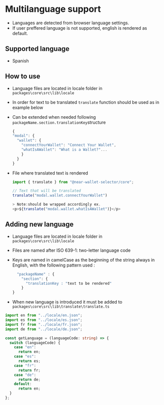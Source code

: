  #  Multilanguage support

- Languages are detected from browser language settings.
- If user preffered language is not supported, english is rendered as default. 

## Supported language
- Spanish 

 ## How to use

- Language files are located in locale folder in `packages\core\src\lib\locale`
- In order for text to be translated `translate` function should be used 
  as in example below
- Can be extended when needed following `packageName.section.translationKey`structure

  ```ts
  {
  "modal": {
    "wallet": {
      "connectYourWallet": "Connect Your Wallet",
      "whatIsAWallet": "What is a Wallet?"...
      }
    }
  }
  ```

- File where translated text is rendered 

  ```ts
  import { translate } from "@near-wallet-selector/core";

  // Text that will be translated
  translate("modal.wallet.connectYourWallet")
  
  > Note:should be wrapped accordingly ex. 
  <p>${translate("modal.wallet.whatIsAWallet")}</p>

  ```

## Adding new language
- Language files are located in locale folder in `packages\core\src\lib\locale`
- Files are named after ISO 639-1: two-letter language code
- Keys are named in camelCase as the beginning of the string always in English, with the following pattern used :

  ```ts
    "packageName" : {
      "section": {
        "translationKey : "text to be rendered"
      }
  }
  ```

- When new language is introduced it must be added to `packages\core\src\lib\translate\translate.ts` 

```ts
import en from "../locale/en.json";
import es from "../locale/es.json";
import fr from "../locale/fr.json";
import de from "../locale/de.json";

const getLanguage = (languageCode: string) => {
  switch (languageCode) {
    case "en":
      return en;
    case "es":
      return es;
    case "fr":
      return fr;
    case "de":
      return de;
    default:
      return en;
  }
};
```
